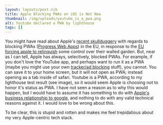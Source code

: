 ```yaml
---
layout: layouts/post.njk
title: Apple Blocking PWAs on iOS is Not New
thumbnail: /img/uploads/youtube_is_a_pwa.png
alt: Youtube declared a PWA by lighthouse
tags: []
---
```

You might have read about Apple's [recent skullduggery](https://www.engadget.com/apple-confirms-home-screen-web-apps-will-no-longer-work-on-european-ios-devices-112527560.html#:~:text=It%20blames%20the%20EU's%20demand%20to%20support%20non%2DWebKit%20browsers.&text=Apple%20has%20explained%20why%20it's,recent%20iOS%2017.4%20beta%20releases.) with regards to blocking PWAs ([Progress Web Apps](https://developer.mozilla.org/en-US/docs/Web/Progressive_web_apps)) in the EU, in response to the [EU forcing apple to relinquish](https://www.nytimes.com/2024/01/25/technology/apple-app-store-europe.html) some control over their walled garden. But, near as I can tell, Apple has always, selectively, blocked PWAs. For example, if you don't love the YouTube app, and perhaps want to run it as a PWA (maybe you might use your own [tracker/ad blocking](https://apps.apple.com/af/app/vinegar-tube-cleaner/id1591303229) stuff), you cannot. You can save it to your home screen, but it will not open as PWA; instead opening as a tab inside of safari. Youtube is a PWA, according to my lighthouse test result (see image), so it would seem Apple is choosing not to honor it's status as PWA. I have not seen a reason as to why this would happen, but I would have to assume it has something to do with [Apple's business relationship to google](https://www.theverge.com/2023/10/26/23933206/google-apple-search-deal-safari-18-billion), and nothing to do with any valid technical reasons against it. I would love to be wrong about this.

To be clear, this is stupid and rotten and makes me feel trepidatious about my very Apple-centric tech stack.
